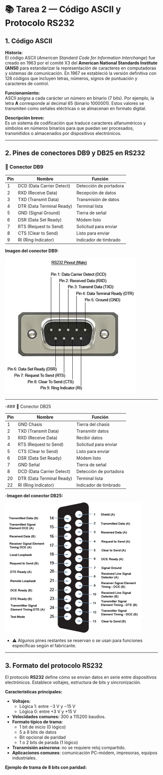 # 📚 Tarea 2 — Código ASCII y Protocolo RS232

## 1. Código ASCII

**Historia:**  
El código ASCII (*American Standard Code for Information Interchange*) fue creado en 1963 por el comité X3 del **American National Standards Institute (ANSI)** para estandarizar la representación de caracteres en computadoras y sistemas de comunicación. En 1967 se estableció la versión definitiva con 128 códigos que incluyen letras, números, signos de puntuación y caracteres de control.

**Funcionamiento:**  
ASCII asigna a cada carácter un número en binario (7 bits). Por ejemplo, la letra **A** corresponde al decimal 65 (binario 1000001). Estos valores se transmiten como señales eléctricas o se almacenan en formato digital.

**Descripción breve:**  
Es un sistema de codificación que traduce caracteres alfanuméricos y símbolos en números binarios para que puedan ser procesados, transmitidos o almacenados por dispositivos electrónicos.

---

## 2. Pines de conectores DB9 y DB25 en RS232

### 🔹 Conector DB9

| Pin | Nombre                      | Función                        |
|-----|-----------------------------|---------------------------------|
| 1   | DCD (Data Carrier Detect)    | Detección de portadora          |
| 2   | RXD (Receive Data)           | Recepción de datos              |
| 3   | TXD (Transmit Data)          | Transmisión de datos            |
| 4   | DTR (Data Terminal Ready)    | Terminal lista                  |
| 5   | GND (Signal Ground)          | Tierra de señal                 |
| 6   | DSR (Data Set Ready)         | Módem listo                     |
| 7   | RTS (Request to Send)        | Solicitud para enviar           |
| 8   | CTS (Clear to Send)          | Listo para enviar               |
| 9   | RI (Ring Indicator)          | Indicador de timbrado           |

**Imagen del conector DB9:**


![DB9 Pinout](rs232-pinout.webp)


---

-### 🔹 Conector DB25

| Pin | Nombre                      | Función                        |
|-----|-----------------------------|---------------------------------|
| 1   | GND Chasis                  | Tierra del chasis               |
| 2   | TXD (Transmit Data)         | Transmitir datos                |
| 3   | RXD (Receive Data)          | Recibir datos                   |
| 4   | RTS (Request to Send)       | Solicitud para enviar           |
| 5   | CTS (Clear to Send)         | Listo para enviar               |
| 6   | DSR (Data Set Ready)        | Módem listo                     |
| 7   | GND Señal                   | Tierra de señal                 |
| 8   | DCD (Data Carrier Detect)   | Detección de portadora           |
| 20  | DTR (Data Terminal Ready)   | Terminal lista                  |
| 22  | RI (Ring Indicator)         | Indicador de timbrado           |



-**Imagen del conector DB25:**

![DB25 Pinout](BLZ%20141%20RS-530.png)

- ⚠️ Algunos pines restantes se reservan o se usan para funciones específicas según el fabricante.

---

## 3. Formato del protocolo RS232

El protocolo **RS232** define cómo se envían datos en serie entre dispositivos electrónicos. Establece voltajes, estructura de bits y sincronización.

**Características principales:**
- **Voltajes:**  
  - Lógica 1: entre −3 V y −15 V  
  - Lógica 0: entre +3 V y +15 V
- **Velocidades comunes:** 300 a 115200 baudios.
- **Formato típico de trama:**
  - 1 bit de inicio (0 lógico)
  - 5 a 8 bits de datos
  - Bit opcional de paridad
  - 1 o 2 bits de parada (1 lógico)
- **Transmisión asíncrona**: no se requiere reloj compartido.
- **Aplicaciones comunes**: comunicación PC–módem, impresoras, equipos industriales.

**Ejemplo de trama de 8 bits con paridad:**
